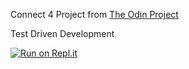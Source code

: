 Connect 4 Project from [The Odin Project](https://www.theodinproject.com/courses/ruby-programming/lessons/testing-your-ruby-code)  

Test Driven Development  

[![Run on Repl.it](https://repl.it/badge/github/threeaces/connect_4_ruby)](https://repl.it/github/threeaces/connect_4_ruby)
